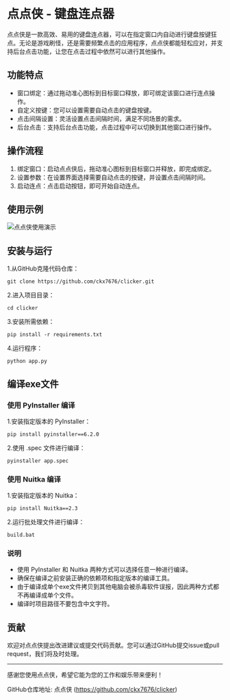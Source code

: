 # 点点侠 - 键盘连点器

点点侠是一款高效、易用的键盘连点器，可以在指定窗口内自动进行键盘按键狂点。无论是游戏刷怪，还是需要频繁点击的应用程序，点点侠都能轻松应对，并支持后台点击功能，让您在点击过程中依然可以进行其他操作。

## 功能特点

- 窗口绑定：通过拖动准心图标到目标窗口释放，即可绑定该窗口进行连点操作。
- 自定义按键：您可以设置需要自动点击的键盘按键。
- 点击间隔设置：灵活设置点击间隔时间，满足不同场景的需求。
- 后台点击：支持后台点击功能，点击过程中可以切换到其他窗口进行操作。

## 操作流程

1. 绑定窗口：启动点点侠后，拖动准心图标到目标窗口并释放，即完成绑定。
2. 设置参数：在设置界面选择需要自动点击的按键，并设置点击间隔时间。
3. 启动连点：点击启动按钮，即可开始自动连点。

## 使用示例

![点点侠使用演示](https://github.com/ckx7676/clicker/blob/main/demo.gif)

## 安装与运行

1.从GitHub克隆代码仓库：
```
git clone https://github.com/ckx7676/clicker.git
```
2.进入项目目录：
```
cd clicker
```
3.安装所需依赖：
```
pip install -r requirements.txt
```
4.运行程序：
```
python app.py
```

## 编译exe文件

### 使用 PyInstaller 编译

1.安装指定版本的 PyInstaller：
```
pip install pyinstaller==6.2.0
```
2.使用 .spec 文件进行编译：
```
pyinstaller app.spec
```

### 使用 Nuitka 编译

1.安装指定版本的 Nuitka：
```
pip install Nuitka==2.3
```
2.运行批处理文件进行编译：
```
build.bat
```

### 说明
- 使用 PyInstaller 和 Nuitka 两种方式可以选择任意一种进行编译。
- 确保在编译之前安装正确的依赖项和指定版本的编译工具。
- 由于编译成单个exe文件拷贝到其他电脑会被杀毒软件误报，因此两种方式都不再编译成单个文件。
- 编译时项目路径不要包含中文字符。

## 贡献

欢迎对点点侠提出改进建议或提交代码贡献。您可以通过GitHub提交issue或pull request，我们将及时处理。

---

感谢您使用点点侠，希望它能为您的工作和娱乐带来便利！

GitHub仓库地址: 点点侠 (https://github.com/ckx7676/clicker)
